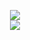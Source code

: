 <p align="center">
  <img src="https://github-readme-stats.vercel.app/api?username=Sklyvan&show_icons=true&theme=react" />
  <br>
  <img src="https://github-readme-stats.vercel.app/api/pin/?username=Sklyvan&repo=Minerva&theme=react" />
</p>
